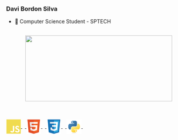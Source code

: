 ### Davi Bordon Silva

- 🔭 Computer Science Student - SPTECH

##

<div align="center">
  <a href="https://github.com/davibordon">
  <img height="180em" width="400em" src="https://github-readme-stats.vercel.app/api/top-langs/?username=davibordon&layout=compact&langs_count=7&theme=dracula"/>
</div>

##

<div style="display: inline_block"><br>
  <img align="center" height="40" width="40" padding="40" src="https://raw.githubusercontent.com/devicons/devicon/master/icons/javascript/javascript-plain.svg">
  <img align="center" width="7">
  <img align="center" height="40" width="40" src="https://raw.githubusercontent.com/devicons/devicon/master/icons/html5/html5-original.svg">
  <img align="center" width="7">
  <img align="center" height="40" width="40" src="https://raw.githubusercontent.com/devicons/devicon/master/icons/css3/css3-original.svg">
  <img align="center" width="7">
  <img align="center" height="40" width="40" src="https://raw.githubusercontent.com/devicons/devicon/master/icons/python/python-original.svg">
  <img align="center" width="7">
  
</div>
